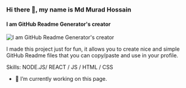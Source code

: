 ### Hi there 👋, my name is Md Murad Hossain
#### I am GitHub Readme Generator's creator
![I am GitHub Readme Generator's creator](https://avatars.githubusercontent.com/u/174206538?v=4)

I made this project just for fun, it allows you to create nice and simple GitHub Readme files that you can copy/paste and use in your profile.

Skills: NODE.JS/ REACT / JS / HTML / CSS

- 🔭 I’m currently working on this page. 







